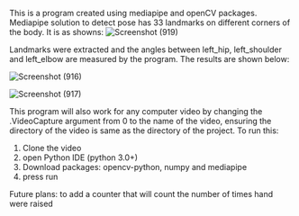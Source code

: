 This is a program created using mediapipe and openCV packages. 
Mediapipe solution to detect pose has 33 landmarks on different corners of the body. It is as showns: 
![Screenshot (919)](https://user-images.githubusercontent.com/86128944/127777627-e552f7a0-43b1-4d47-abab-3a33db051540.png)

Landmarks were extracted and the angles between left_hip, left_shoulder and left_elbow are measured by the program. The results are shown below:

![Screenshot (916)](https://user-images.githubusercontent.com/86128944/127777668-e4f8ce07-a49d-4576-9d91-6f36149e376d.png)

![Screenshot (917)](https://user-images.githubusercontent.com/86128944/127777678-a6be2974-14c1-4220-b34a-d40a7ee18aa8.png)

This program will also work for any computer video by changing the .VideoCapture argument from 0 to the name of the video, ensuring the directory of the video is same as the directory of the project. 
To run this: 
1) Clone the video
2) open Python IDE (python 3.0+)
3) Download packages: opencv-python, numpy and mediapipe
4) press run

Future plans: to add a counter that will count the number of times hand were raised
